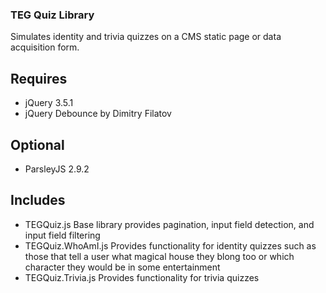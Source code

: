 ### TEG Quiz Library

Simulates identity and trivia quizzes on a CMS static page or data acquisition form.

## Requires

* jQuery 3.5.1
* jQuery Debounce by Dimitry Filatov

## Optional

* ParsleyJS 2.9.2

## Includes

* TEGQuiz.js
  Base library provides pagination, input field detection, and input field filtering
* TEGQuiz.WhoAmI.js
  Provides functionality for identity quizzes such as those that tell a user what magical house they blong too or which character they would be in some entertainment
* TEGQuiz.Trivia.js
  Provides functionality for trivia quizzes
  